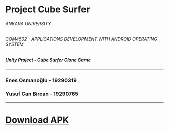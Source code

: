# Project Cube Surfer
###### *ANKARA UNIVERSITY*
###### *COM4502 - APPLICATIONS DEVELOPMENT WITH ANDROID OPERATING SYSTEM*
##### **Unity Project - Cube Surfer Clone Game**
#### 
---
### **Enes Osmanoğlu - 19290319**
### **Yusuf Can Bircan - 19290765**
---

# [Download APK](https://github.com/enesosmanoglu/ProjectCubeSurfer/releases/download/v0.1.0/ProjectCubeSurfer.apk)

